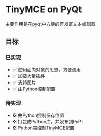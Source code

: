 # TinyMCE on PyQt
主要作用是在pyqt中方便的开发富文本编辑器
## 目标
### 已实现
- ✅ 使用面向对象的思想，方便调用
- ✅ 加载大量插件
- ✅ 支持图片
- ✅ 由Python控制配置
### 待实现
- ❎ 由Python控制保存位置
- ❎ 打包成Python库，并发布到PyPi
- ❎ Python端控制TinyMCE配置